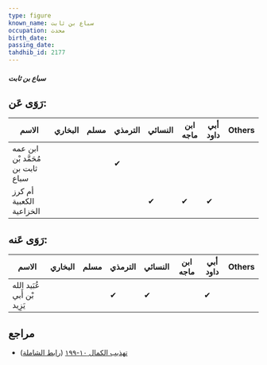 ```yaml
---
type: figure
known_name: سباع بن ثابت
occupation: محدث
birth_date:
passing_date:
tahdhib_id: 2177
---
```

##### سباع بن ثابت

## رَوَى عَن:
| الاسم                             | البخاري | مسلم | الترمذي | النسائي | ابن ماجه | أبي داود | Others |
| --------------------------------- | ------- | ---- | ------- | ------- | -------- | -------- | ------ |
| ابن عمه مُحَمَّد بْن ثابت بن سباع |         |      | ✔       |         |          |          |        |
| أم كرز الكعبية الخزاعية           |         |      |         | ✔       | ✔        | ✔        |        |
## رَوَى عَنه:
| الاسم                       | البخاري | مسلم | الترمذي | النسائي | ابن ماجه | أبي داود | Others |
| --------------------------- | ------- | ---- | ------- | ------- | -------- | -------- | ------ |
| عُبَيد الله بْن أَبي يَزِيد |         |      | ✔       | ✔       |          | ✔        |        |
## مراجع
- [تهذيب الكمال ١٠-١٩٩](obsidian://open?vault=Tahdhib-al-Kamal&file=Figures/٢١٧٧-سباع%20بن%20ثابت) ([رابط الشاملة](https://shamela.ws/book/3722/4971))